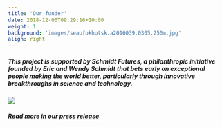 ```yaml
---
title: 'Our funder'
date: 2018-12-06T09:29:16+10:00
weight: 1
background: 'images/seaofokhotsk.a2016039.0305.250m.jpg'
align: right
---
```


##### This project is supported by **Schmidt Futures**, a philanthropic initiative founded by Eric and Wendy Schmidt that bets early on exceptional people making the world better, particularly through innovative breakthroughs in science and technology.

![](/images/Schmidt-Futures-Logo-smaller.jpeg)

##### Read more in our **[press release](https://www.nyu.edu/about/news-publications/news/2021/march/international-collaboration-will-use-artificial-intelligence-to-.html)**
